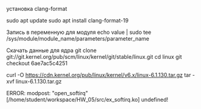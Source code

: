 установка clang-format

sudo apt update
sudo apt install clang-format-19

Запись в переменную для модуля
echo value | sudo tee /sys/module/module_name/parameters/parameter_name

Скачать данные для ядра
git clone git://git.kernel.org/pub/scm/linux/kernel/git/stable/linux.git
cd linux
git checkout 6ae7ac5c4251

curl -O https://cdn.kernel.org/pub/linux/kernel/v6.x/linux-6.1.130.tar.gz
tar -xvf linux-6.1.130.tar.gz

ERROR: modpost: "open_softirq" [/home/student/workspace/HW_05/src/ex_softirq.ko] undefined!
